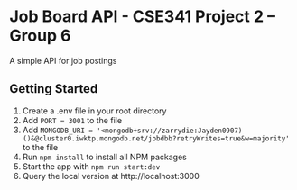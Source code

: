 # Job Board API - CSE341 Project 2 – Group 6
A simple API for job postings

## Getting Started
1. Create a .env file in your root directory
2. Add `PORT = 3001` to the file
3. Add `MONGODB_URI = '<mongodb+srv://zarrydie:Jayden0907)()&@cluster0.iwktp.mongodb.net/jobdbb?retryWrites=true&w=majority'` to the file
4. Run `npm install` to install all NPM packages
5. Start the app with `npm run start:dev`
6. Query the local version at http://localhost:3000